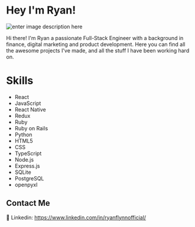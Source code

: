 # Hey I'm Ryan!
![enter image description here](https://i.pinimg.com/originals/e4/26/70/e426702edf874b181aced1e2fa5c6cde.gif)

Hi there! I'm Ryan a passionate Full-Stack Engineer with a background in finance, digital marketing and product development. Here you can find all the awesome projects I've made, and all the stuff I have been working hard on. 

# Skills

 - React
 - JavaScript
 - React Native
 - Redux
 - Ruby 
 - Ruby on Rails
 - Python
 - HTML5
 - CSS
 - TypeScript
 - Node.js
 - Express.js
 - SQLite
 - PostgreSQL
 - openpyxl

## Contact Me

:link: Linkedin: https://www.linkedin.com/in/ryanflynnofficial/

